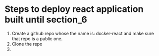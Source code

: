 # Steps to deploy react application built until section_6

1. Create a github repo whose the name is: docker-react and make sure that repo is a public one.
2. Clone the repo
3. 